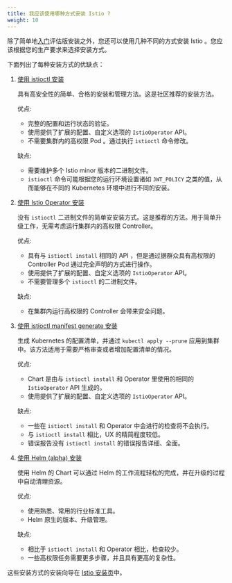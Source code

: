 ```yaml
---
title: 我应该使用哪种方式安装 Istio ?
weight: 10
---
```


除了简单地[入门](/zh//docs/setup/getting-started)评估版安装之外，您还可以使用几种不同的方式安装 Istio 。您应该根据您的生产要求来选择安装方式。

下面列出了每种安装方式的优缺点：

1. [使用 istioctl 安装](/zh/docs/setup/install/istioctl/)

    具有高安全性的简单、合格的安装和管理方法。这是社区推荐的安装方法。

    优点:

    - 完整的配置和运行状态的验证。
    - 使用提供了扩展的配置、自定义选项的 `IstioOperator` API。
    - 不需要集群内的高权限 Pod 。通过执行 `istioctl` 命令修改。

    缺点:

    - 需要维护多个 Istio minor 版本的二进制文件。
    - `istioctl` 命令可能根据您的运行环境设置诸如 `JWT_POLICY` 之类的值，从而能够在不同的 Kubernetes 环境中进行不同的安装。

1. [使用 Istio Operator 安装](/zh/docs/setup/install/operator/)

    没有 `istioctl` 二进制文件的简单安安装方式。这是推荐的方法。用于简单升级工作，无需考虑运行集群内的高权限 Controller。

    优点:

    - 具有与 `istioctl install` 相同的 API ，但是通过据群众具有高权限的 Controller Pod 通过完全声明的方式进行操作。
    - 使用提供了扩展的配置、自定义选项的 `IstioOperator` API。
    - 不需要管理多个 `istioctl` 的二进制文件。

    缺点:

    - 在集群内运行高权限的 Controller 会带来安全问题。

1. [使用 istioctl manifest generate 安装](/zh/docs/setup/install/istioctl/#generate-a-manifest-before-installation)

    生成 Kubernetes 的配置清单，并通过 `kubectl apply --prune` 应用到集群中。该方法适用于需要严格审查或者增加配置清单的情况。

    优点:

    - Chart 是由与 `istioctl install` 和 Operator 里使用的相同的 `IstioOperator` API 生成的。 
    - 使用提供了扩展的配置、自定义选项的 `IstioOperator` API。

    缺点:

    - 一些在 `istioctl install` 和 Operator 中会进行的检查将不会执行。
    - 与 `istioctl install` 相比，UX 的精简程度较低。
    - 错误报告没有 `istioctl install` 的错误报告详细、全面。

1. [使用 Helm (alpha) 安装](/zh/docs/setup/install/helm/)

    使用 Helm 的 Chart 可以通过 Helm 的工作流程轻松的完成，并在升级的过程中自动清理资源。

    优点:

    - 使用熟悉、常用的行业标准工具。
    - Helm 原生的版本、升级管理。

    缺点:

    - 相比于 `istioctl install` 和 Operator 相比，检查较少。
    - 一些高权限任务需要更多步骤，并且具有更高的复杂性。

这些安装方式的安装向导在 [Istio 安装页](/zh/docs/setup/install)中。
